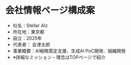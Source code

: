 # 会社情報ページ構成案

- 社名：Stellar AIz
- 所在地：東京都
- 設立：2025年
- 代表者： 会津太郎
- 事業概要：AI戦略策定支援、生成AI PoC開発、組織開発
- ※詳細なミッション・理念はTOPページで紹介